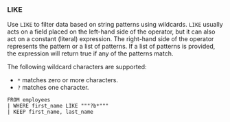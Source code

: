<!--
This is generated by ESQL's AbstractFunctionTestCase. Do no edit it. See ../README.md for how to regenerate it.
-->

### LIKE
Use `LIKE` to filter data based on string patterns using wildcards. `LIKE`
usually acts on a field placed on the left-hand side of the operator, but it can
also act on a constant (literal) expression. The right-hand side of the operator
represents the pattern or a list of patterns. If a list of patterns is provided,
the expression will return true if any of the patterns match.

The following wildcard characters are supported:

* `*` matches zero or more characters.
* `?` matches one character.

```
FROM employees
| WHERE first_name LIKE """?b*"""
| KEEP first_name, last_name
```
